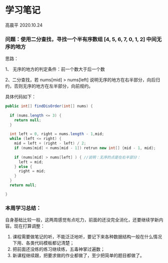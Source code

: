 # 学习笔记

高晨平  2020.10.24

### 问题：使用二分查找，寻找一个半有序数组 [4, 5, 6, 7, 0, 1, 2] 中间无序的地方

思路：

1、 无序的地方的判定条件：前一个数大于后一个数

2、二分查找，若 nums[mid] > nums[left] 说明无序的地方在右半部分，向后归约，否则无序的地方在左半部分，向前规约。

具体代码如下：

```java
public int[] findDisOrder(int[] nums) {
  
  if (nums.length <= 3) {
    return null;
  }
  
  int left = 0, right = nums.length - 1,mid;
  while (left <= right) {
    mid = left + (right - left) / 2;
    if (nums[mid] < nums[mid - 1]) retrun new int[] {mid - 1, mid};
    
    if (nums[mid] > nums[left] ) { //说明：无序的点是在右半部分：
      left = mid;
    } else { 
      right = mid;
    }
  }
  return null;

}
```



### 本周学习总结：

自身基础比较一般，这两周感觉有点吃力，前面的还没完全消化，还要继续学新内容。现在打算调整：

1. 课程需要做笔记的听，不能泛泛地听，要记下来各种数据结构一般在什么情况下用、各类代码模板都记清楚；
2. 把前面还没练的练习继续练，五毒神掌过遍数；
3. 新课程继续跟，把要求做的作业都做了，至少把简单的题目都做了。


